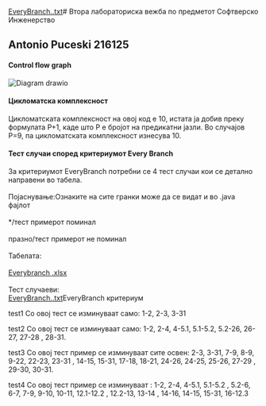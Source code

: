 [EveryBranch..txt](https://github.com/Ton4ee/SI_2024_lab2_216125/files/15447841/EveryBranch.txt)# Втора лабораториска вежба по предметот Софтверско Инженерство


## Antonio Puceski 216125




#### Control flow graph

![Diagram drawio](https://github.com/Ton4ee/SI_2024_lab2_216125/assets/166876423/e97a08e4-29e4-4711-9950-e8dbb3530c79)


#### Цикломатска комплексност

  Цикломатската комплексност на овој код е 10, истата ја добив преку формулата P+1, каде што P е бројот на предикатни јазли. Во случајoв P=9, па цикломатската комплексност изнесува 10.


#### Тест случаи според критериумот Every Branch

За критериумот EveryBranch потребни се 4 тест случаи кои се детално направени во табела. <br />
<br />
Појаснување:Ознаките на сите гранки може да се видат и во .java фајлот <br />
<br />
*/тест примерот поминал <br />
<br />
празно/тест примерот не поминал <br />
<br />
Табелата: <br />
<br />
[Everybranch .xlsx](https://github.com/Ton4ee/SI_2024_lab2_216125/files/15445759/Everybranch.xlsx) <br />
<br />
Тест случаеви:
<br />
[EveryBranch..txt](https://github.com/Ton4ee/SI_2024_lab2_216125/files/15447844/EveryBranch.txt)EveryBranch критериум

test1
Со овој тест се изминуваат само: 1-2, 2-3, 3-31

test2
Со овој тест се изминуваат само: 1-2, 2-4, 4-5.1, 5.1-5.2, 5.2-26, 26-27,  27-28 , 28-31.

test3
Со овој тест пример се изминуваат сите освен: 2-3, 3-31, 7-9, 8-9, 9-22, 22-23, 23-31 , 14-15,  15-31, 17-18, 18-21,  24-26, 24-25, 25-26, 27-29 , 29-30, 30-31.

test4
Со овој тест пример се изминуваат : 1-2, 2-4, 4-5.1, 5.1-5.2 , 5.2-6, 6-7, 7-9, 9-10, 10-11, 12.1-12.2 , 12.2-13, 13-14 , 14-16, 14-15, 15-31, 16-12.3
